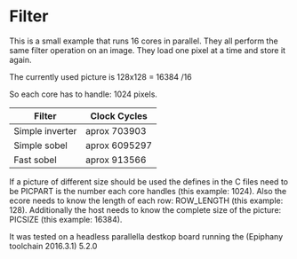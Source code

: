 # Filter

This is a small example that runs 16 cores in parallel. They all perform the same filter operation on an image. They load one pixel at a time and store it again.

The currently used picture is 128x128 = 16384 /16  

So each core has to handle: 1024 pixels. 

| Filter          | Clock Cycles  	|
| --------------- | --------------- |
| Simple inverter |  aprox 703903	|
| Simple sobel    |	 aprox 6095297	|
| Fast sobel 	  |	 aprox 913566	|

If a picture of different size should be used the defines in the C files need to be PICPART is the number each core handles (this example: 1024). Also the ecore needs to know the length of each row: ROW_LENGTH (this example: 128). Additionally the host needs to know the complete size of the picture: PICSIZE (this example: 16384).

It was tested on a headless parallella destkop board running the (Epiphany toolchain 2016.3.1) 5.2.0

